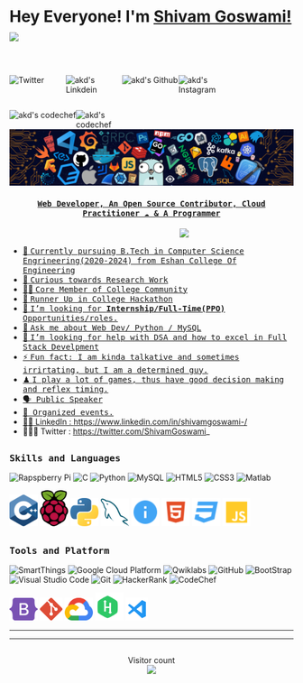 # Hey Everyone! I'm [Shivam Goswami!](https://github.com/codebanda) <img src="https://github.com/himanshusharma89/himanshusharma89/blob/master/Hi.gif" width="25px">
<br><br>
<a href="https://twitter.com/ShivamGoswami_">
  <img align="left" alt="Twitter" width="100px" src="https://img.shields.io/badge/Twitter-1DA1F2?style=for-the-badge&logo=Twitter&logoColor=white" />
</a>
<a href="https://www.linkedin.com/in/shivamgoswami-/">
  <img align="left" alt="akd's Linkdein" width="100px" src="https://img.shields.io/badge/Linkedin-0A66C2?style=for-the-badge&logo=Linkedin&logoColor=white" />
</a>
<a href="https://github.com/codebanda">
  <img align="left" alt="akd's Github" width="100px" src="https://img.shields.io/badge/Github-181717?style=for-the-badge&logo=Github&logoColor=white" />
</a>
<a href="https://www.instagram.com/shivamgoswami__/">
  <img align="left" alt="akd's Instagram" width="100px" src="https://img.shields.io/badge/Instagram-E4405F?style=for-the-badge&logo=instagram&logoColor=white" />
</a>

<br><br>

<a href="https://www.codechef.com/users/shivamgoswami">
  <img align="left" alt="akd's codechef" src="https://img.shields.io/badge/dynamic/json?label=CodeChef&query=%24.rating&url=https://competitive-coding-api.herokuapp.com/api/codechef/codebanda&prefix=Rating%20&logo=codechef&logoColor=f5f5dc&labelColor=7b5e47&style=for-the-badge&cacheSeconds=900" />
</a>
<a href="mailto:shivamg@gmail.com">
  <img align="left" alt="akd's codechef" width="70px" src="https://img.shields.io/badge/Gmail-EA4335?style=for-the-badge&logo=Gmail&logoColor=white" />
<br><br>
<img src="https://github.com/codebanda/codebanda/blob/7fd6fe80d17c4a889dba7fc46ae7ceadcbd24a01/header_.png"

## <p align="center"><h4 align="center"><samp> Web Developer, An Open Source Contributor, Cloud Practitioner ☁  & A Programmer </samp></h4></p>

<div>
<img align="right" src="https://github.com/shivamgoswamihere/shivamgoswamihere/blob/54347fc486e16a32571e0747382615f49aab0c9f/code.gif" width="40%"/>
  <br>

- 👷 <samp>Currently pursuing B.Tech in Computer Science Engrineering(2020-2024) from Eshan College Of Engineering
- 🔭 <samp> Curious towards Research Work
- ✍🏻 <samp>Core Member of College Community  
- 🥇 <samp>Runner Up in College Hackathon 
- 💼 <samp>I’m looking for **Internship/Full-Time(PPO)** Opportunities/roles.
- 💬 <samp>Ask me about Web Dev/ Python / MySQL 
- 🤔 <samp>I’m looking for help with DSA and how to excel in Full Stack Develpment
- ⚡ <samp>Fun fact: I am kinda talkative and sometimes irrirtating, but I am a determined guy.
- ♟ <samp>I play a lot of games, thus have good decision making and reflex timing.
- 🗣<samp> Public Speaker
- 🎫<samp> Organized events.
- 🤵🏽<sample> LinkedIn : https://www.linkedin.com/in/shivamgoswami-/
- 🙋🏽‍♂️<sample> Twitter : https://twitter.com/ShivamGoswami_
</div>

##
<h3><b><samp>Skills and Languages</samp></b></h3>

![Rapspberry Pi](https://img.shields.io/badge/Raspberry_pi-C51A4A?style=flat-square&logo=raspberry-pi&logoColor=white)
![C](https://img.shields.io/badge/C-27338e?style=flat-square&logo=c&logoColor=white)
![Python](https://img.shields.io/badge/Python-3776AB?style=flat-square&logo=Python&logoColor=white)
![MySQL](https://img.shields.io/badge/MySQL-4479A1?style=flat-square&logo=MySQL&logoColor=white)
![HTML5](https://img.shields.io/badge/HTML5-E34F26?style=flat-square&logo=HTML5&logoColor=white)
![CSS3](https://img.shields.io/badge/CSS3-1572B6?style=flat-square&logo=CSS3&logoColor=white)
![Matlab](https://img.shields.io/badge/MATLAB-800000?style=flat-square&logo=MathWorks&logoColor=white)

<span>
<img src="https://github.com/codebanda/codebanda/blob/f72e33098aec6a3f53651ff7835549ded26db2c6/imgs/c.svg" alt="drawing" width="50"/>
<img src="https://github.com/codebanda/codebanda/blob/f72e33098aec6a3f53651ff7835549ded26db2c6/imgs/raspberry-pi.svg" alt="drawing" width="50"/>
<img src="https://github.com/codebanda/codebanda/blob/f72e33098aec6a3f53651ff7835549ded26db2c6/imgs/python-5.svg" alt="drawing" width="50"/>
<img src="https://github.com/codebanda/codebanda/blob/f72e33098aec6a3f53651ff7835549ded26db2c6/imgs/mysql-6.svg" alt="drawing" width="50"/>
<img src="https://github.com/codebanda/codebanda/blob/f72e33098aec6a3f53651ff7835549ded26db2c6/imgs/readme.svg" alt="drawing" width="50"/>
<img src="https://github.com/codebanda/codebanda/blob/f72e33098aec6a3f53651ff7835549ded26db2c6/imgs/html.svg" alt="drawing" width="50"/>
<img src="https://github.com/codebanda/codebanda/blob/f72e33098aec6a3f53651ff7835549ded26db2c6/imgs/css.svg" alt="drawing" width="50"/>
<img src="https://github.com/codebanda/codebanda/blob/f72e33098aec6a3f53651ff7835549ded26db2c6/imgs/javascript.svg" alt="drawing" width="50"/>
  </span>
    
##
<h3><b><samp>Tools and Platform</samp></b></h3>

![SmartThings](https://img.shields.io/badge/SmartThings-777BB4?style=flat-square&logo=SmartThings&logoColor=white)
![Google Cloud Platform](https://img.shields.io/badge/Google_Cloud-4285F4?style=flat-square&logo=google-cloud&logoColor=white)
![Qwiklabs](https://img.shields.io/badge/Qwiklabs-F5CD0E?style=flat-square&logo=Qwiklabs&logoColor=800000)
![GitHub](https://img.shields.io/badge/GitHub-181717?style=flat-square&logo=github)
![BootStrap](https://img.shields.io/badge/Bootstrap-7952B3?style=flat-square&logo=bootstrap&logoColor=white)
![Visual Studio Code](https://img.shields.io/badge/Visual_Studio_Code-007ACC?style=flat-square&logo=Visual-Studio-Code&logoColor=white)
![Git](https://img.shields.io/badge/Git-F05032?style=flat-square&logo=Git&logoColor=white)
![HackerRank](https://img.shields.io/badge/HackerRank-107C10?style=flat-square&logo=HackerRank&logoColor=black)
![CodeChef](https://img.shields.io/badge/CodeChef-5B4638?style=flat-square&logo=CodeChef&logoColor=white)
  
<span>
<img src="https://github.com/codebanda/codebanda/blob/881c4c230835d98a527310121a3025f28e46bbe6/imgs/bootstrap-5-1.svg" alt="drawing" width="50"/>
<img src="https://github.com/codebanda/codebanda/blob/881c4c230835d98a527310121a3025f28e46bbe6/imgs/git-icon.svg" alt="drawing" width="40"/>
<img src="https://github.com/codebanda/codebanda/blob/881c4c230835d98a527310121a3025f28e46bbe6/imgs/google-cloud-1.svg" alt="drawing" width="50"/>
<img src="https://github.com/codebanda/codebanda/blob/881c4c230835d98a527310121a3025f28e46bbe6/imgs/hackerrank.svg" alt="drawing" width="50"/>
<img src="https://github.com/codebanda/codebanda/blob/881c4c230835d98a527310121a3025f28e46bbe6/imgs/vscode.svg" alt="drawing" width="40"/>
</span>
<hr> 
  
<hr>


##
<p align="center"> 
  Visitor count<br>
  <img src="https://profile-counter.glitch.me/codebanda/count.svg" />
</p>
  
